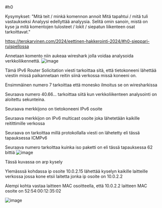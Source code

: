 #h0

Kysymykset:
"Mitä teit / minkä komennon annoit
Mitä tapahtui / mitä tuli vastaukseksi
Analyysi edellyttää analyysia. Selitä omin sanoin, mistä on kyse ja mitä komentojen tulosteet / lokit / siepatun liikenteen osat tarkoittavat." 

https://terokarvinen.com/2024/eettinen-hakkerointi-2024/#h0-sieppari-ruispellossa

Annetaan komento <sudo wireshark> niin aukeaa wireshark jolla voidaa analysoida verkkoliikennettä.
![image](https://github.com/EetHeet/Tunkeutumistestaus/assets/164857391/bf0528cf-132d-49b2-ab78-8ccace3c5cfd)

Tämä IPv6 Router Solicitation viesti tarkoittaa sitä, että tietokoneeni lähettää viestin missä paikannetaan reitin siinä verkossa missä koneeni on.

Ensimmäinen numero 7 tarkoittaa että monesko ilmoitus se on wiresharkissa

Seuraava numero 40.66... tarkoittaa siitä kun verkkoliikenteen analysointi on aloitettu sekunteina.

Seuraava merkkijono on tietokoneeni IPv6 osoite

Seuraava merkkijon on IPv6 multicast osoite joka lähetetään kaikille reitittimille verkossa

Seuraava on tarkoittaa millä protokollalla viesti on lähetetty eli tässä tapauksessa ICMPv6

Seuraava numero tarkoittaa kuinka iso paketti on eli tässä tapauksessa 62 bittiä
![image](https://github.com/EetHeet/Tunkeutumistestaus/assets/164857391/315f67ab-3212-4409-aca8-c85b92b81b0a)

Tässä kuvassa on arp kysely

Ylemässsä kohdassa ip osoite 10.0.2.15 lähettää kyselyn kaikille laitteille verkossa jossa kone etsii laitetta jonka ip osoite on 10.0.2.2

Alempi kohta vastaa laitteen MAC osoitteella, että 10.0.2.2 laitteen MAC osoite on 52:54:00:12:35:02

![image](https://github.com/EetHeet/Tunkeutumistestaus/assets/164857391/70c20272-ea17-4e07-80cd-eff38b888cc7)




